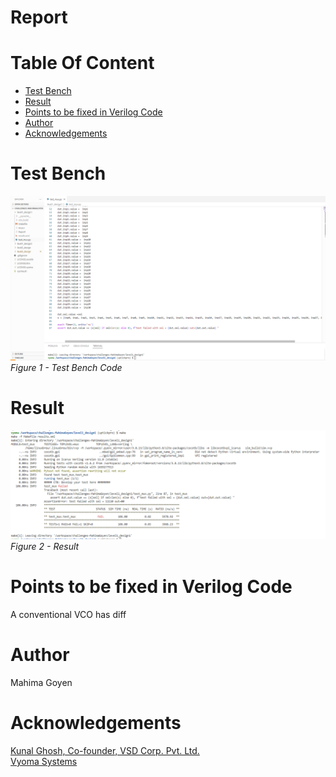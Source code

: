 # Report <br/>


# Table Of Content <br/>
* [Test Bench](https://github.com/vyomasystems-lab/challenges-MahimaGoyen/tree/master/level1_design1#Test-Bench)<br/>
* [Result](https://github.com/vyomasystems-lab/challenges-MahimaGoyen/tree/master/level1_design1#Result)<br/>
* [Points to be fixed in Verilog Code](https://github.com/vyomasystems-lab/challenges-MahimaGoyen/tree/master/level1_design1#Points-to-be-fixed-in-Verilog-Code)<br/>
* [Author](https://github.com/vyomasystems-lab/challenges-MahimaGoyen/tree/master/level1_design2#author)<br/>
* [Acknowledgements](https://github.com/vyomasystems-lab/challenges-MahimaGoyen/tree/master/level1_design2#acknowledgements-)<br/>

# Test Bench <br/>

![image](https://github.com/vyomasystems-lab/challenges-MahimaGoyen/blob/master/level1_design1/l1d1t.PNG)<br/>
*Figure 1 - Test Bench Code*<br/>

# Result <br/>

![image](https://github.com/vyomasystems-lab/challenges-MahimaGoyen/blob/master/level1_design1/l1d1r1.PNG)<br/>
*Figure 2 - Result*<br/>

# Points to be fixed in Verilog Code <br/>
A conventional VCO has diff

# Author<br/>
Mahima Goyen<br/>

# Acknowledgements <br/>
[Kunal Ghosh, Co-founder, VSD Corp. Pvt. Ltd.](https://www.linkedin.com/in/kunal-ghosh-vlsisystemdesign-com-28084836/)<br/>
[Vyoma Systems](https://vyomasystems.com/)<br/>
